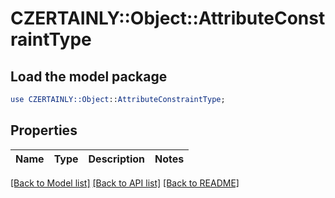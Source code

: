 # CZERTAINLY::Object::AttributeConstraintType

## Load the model package
```perl
use CZERTAINLY::Object::AttributeConstraintType;
```

## Properties
Name | Type | Description | Notes
------------ | ------------- | ------------- | -------------

[[Back to Model list]](../README.md#documentation-for-models) [[Back to API list]](../README.md#documentation-for-api-endpoints) [[Back to README]](../README.md)


